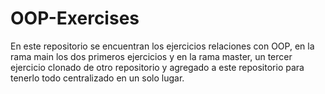 # OOP-Exercises

En este repositorio se encuentran los ejercicios relaciones con  OOP, en la rama main los dos primeros ejercicios y en la rama master, un tercer ejercicio clonado de otro repositorio y agregado a este repositorio para tenerlo todo centralizado en un solo lugar. 
